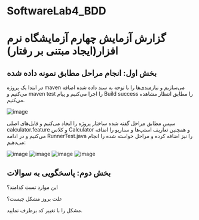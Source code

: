 # SoftwareLab4_BDD


# گزارش آزمایش چهارم آزمایشگاه نرم افزار(ایجاد مبتنی بر رفتار)

## بخش اول: انجام مراحل مطابق نمونه داده شده
در ابتدا یک پروژه maven می‌سازیم و نیازمندی‌ها را با توجه به سند داده شده اضافه می‌کنیم و maven test را اجرا می‌کنیم و پیام Build success را مطابق انتظار مشاهده می‌کنیم.

![image](https://github.com/user-attachments/assets/51a53122-ad50-47dd-a5b6-79759f4b1e89)

سپس مطابق مراحل گفته شده ساختار پروژه را ایجاد می‌کنیم و فایل‌های اصلی calculator.feature و کلاس Calculator و همچنین تعاریف استپ‌ها و سناریو را اضافه می‌کنیم و در ادامه RunnerTest.java  را نیز اضافه کرده و مراحل خواسته شده را انجام می‌دهیم:

![image](https://github.com/user-attachments/assets/720fb629-72e8-499c-978f-a1450201f68a)
![image](https://github.com/user-attachments/assets/a677d3db-022b-4872-bc13-3b2432976b23)
![image](https://github.com/user-attachments/assets/5fdd4a69-b0aa-4665-a8af-b85698161ac7)
![image](https://github.com/user-attachments/assets/c4eedba5-9d06-4593-96ba-9b8129ef21fc)

## بخش دوم: پاسخگویی به سوالات 
این موارد تست کدامند؟

علت بروز مشکل چیست؟

مشکل را با تغییر کد برطرف نمایید.
